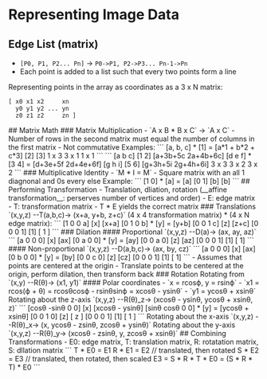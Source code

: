 # Representing Image Data

## Edge List (matrix)
- `[P0, P1, P2... Pn]` -> `P0->P1, P2->P3... Pn-1->Pn`
- Each point is added to a list such that every two points form a line

Representing points in the array as coordinates as a 3 x N matrix:
```
[ x0 x1 x2     xn
  y0 y1 y2 ... yn
  z0 z1 z2     zn ]
```

<!-- 02/12 --!>

## Matrix Math

### Matrix Multiplication
- `A x B * B x C` -> `A x C`
  - Number of rows in the second matrix must equal the number of columns in the first matrix
  - Not commutative

Examples:
```
[a, b, c] * [1] = [a*1 + b*2 + c*3]
            [2]
            [3]

  1 x 3    3 x 1        1 x 1
```

```
[a b c]   [1 2]   [a+3b+5c 2a+4b+6c]
[d e f] * [3 4] = [d+3e+5f 2d+4e+6f]
[g h i]   [5 6]   [g+3h+5i 2g+4h+6i]

 3 x 3    3 x 2         3 x 2
```

### Multiplicative Identity
- `M * I = M`
- Square matrix with an all 1 diagnonal and 0s every else

Example:
```
[1 0] * [a] = [a]
[0 1]   [b]   [b]
```

## Performing Transformation
- Translation, dliation, rotation (__affine transformation__: perserves number of vertices and order)
  - E: edge matrix
  - T: transformation matrix
  - T * E yields the correct matrix

### Translations
`(x,y,z) --T(a,b,c)-> (x+a, y+b, z+c)`

(4 x 4 transformation matrix) * (4 x N edge matrix):
```
[1 0 0 a]   [x]   [x+a]
[0 1 0 b] * [y] = [y+b]
[0 0 1 c]   [z]   [z+c]
[0 0 0 1]   [1]   [ 1 ]
```

### Dilation

#### Proportional
`(x,y,z) --D(a)-> (ax, ay, az)`

```
[a 0 0 0]   [x]   [ax]
[0 a 0 0] * [y] = [ay]
[0 0 a 0]   [z]   [az]
[0 0 0 1]   [1]   [ 1]
```

#### Non-proportional
`(x,y,z) --D(a,b,c)-> (ax, by, cz)`

```
[a 0 0 0]   [x]   [ax]
[0 b 0 0] * [y] = [by]
[0 0 c 0]   [z]   [cz]
[0 0 0 1]   [1]   [ 1]
```

- Assumes that points are centered at the origin
- Translate points to be centered at the origin, perform dilation, then transform back

### Rotation
Rotating from `(x,y) --R(θ)-> (x1, y1)`

#### Polar coordinates
- `x = rcosϕ, y = rsinϕ`
- `x1 = rcos(ϕ + θ) = rcosθcosϕ - rsinθsinϕ = xcosθ - ysinθ`
- `y1 = ycosθ + xsinθ`

Rotating about the z-axis
`(x,y,z) --R(θ)_z-> (xcosθ - ysinθ, ycosθ + xsinθ, z)`

```
[cosθ -sinθ 0 0]   [x]   [xcosθ - ysinθ]
[sinθ  cosθ 0 0] * [y] = [ycosθ + xsinθ]
[0     0    1 0]   [z]   [      z      ]
[0     0    0 1]   [1]   [      1      ]
```

Rotating about the x-axis
`(x,y,z) --R(θ)_x-> (x, ycosθ - zsinθ, zcosθ + ysinθ)`

Rotating about the y-axis
`(x,y,z) --R(θ)_y-> (xcosθ - zsinθ, y, zcosθ + xsinθ)`


## Combining Transformations
- E0: edge matrix, T: translation matrix, R: rotatation matrix, S: dllation matrix

```
T * E0 = E1
R * E1 = E2  // translated, then rotated
S * E2 = E3  // translated, then rotated, then scaled
E3 = S * R * T * E0 = (S * R * T) * E0
```
